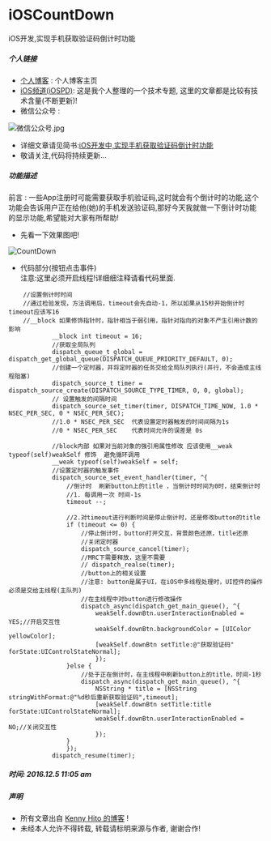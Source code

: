 # iOSCountDown
iOS开发,实现手机获取验证码倒计时功能

##### 个人链接

* [个人博客](https://nslog-yuhaitao.github.io ) : 个人博客主页
* [iOS频道(iOSPD)](http://www.jianshu.com/collection/d76ac79331c6): 这是我个人整理的一个技术专题, 这里的文章都是比较有技术含量(不断更新)!
* 微信公众号 : 

![微信公众号.jpg](http://upload-images.jianshu.io/upload_images/2248913-22bc242c26133c62.jpg?imageMogr2/auto-orient/strip%7CimageView2/2/w/1240)

* 详细文章请见简书:[iOS开发中,实现手机获取验证码倒计时功能](http://www.jianshu.com/p/4e3414c60fb1)
* 敬请关注,代码将持续更新...


##### 功能描述
前言 : 一些App注册时可能需要获取手机验证码,这时就会有个倒计时的功能,这个功能会告诉用户正在给他(她)的手机发送验证码,那好今天我就做一下倒计时功能的显示功能,希望能对大家有所帮助!

* 先看一下效果图吧!

![CountDown](http://upload-images.jianshu.io/upload_images/2248913-a1cce5aa8660fefe.gif?imageMogr2/auto-orient/strip)


* 代码部分(按钮点击事件)</br>
  注意:这里必须开启线程!详细细注释请看代码里面.
  
~~~
    //设置倒计时时间
    //通过检验发现，方法调用后，timeout会先自动-1，所以如果从15秒开始倒计时timeout应该写16
    //__block 如果修饰指针时，指针相当于弱引用，指针对指向的对象不产生引用计数的影响
            __block int timeout = 16;
            //获取全局队列
            dispatch_queue_t global = dispatch_get_global_queue(DISPATCH_QUEUE_PRIORITY_DEFAULT, 0);
            //创建一个定时器，并将定时器的任务交给全局队列执行(并行，不会造成主线程阻塞)
            dispatch_source_t timer = dispatch_source_create(DISPATCH_SOURCE_TYPE_TIMER, 0, 0, global);
            // 设置触发的间隔时间
            dispatch_source_set_timer(timer, DISPATCH_TIME_NOW, 1.0 * NSEC_PER_SEC, 0 * NSEC_PER_SEC);
            //1.0 * NSEC_PER_SEC  代表设置定时器触发的时间间隔为1s
            //0 * NSEC_PER_SEC    代表时间允许的误差是 0s
    
            //block内部 如果对当前对象的强引用属性修改 应该使用__weak typeof(self)weakSelf 修饰  避免循环调用
            __weak typeof(self)weakSelf = self;
            //设置定时器的触发事件
            dispatch_source_set_event_handler(timer, ^{
                //倒计时  刷新button上的title ，当倒计时时间为0时，结束倒计时
                //1. 每调用一次 时间-1s
                timeout --;

                //2.对timeout进行判断时间是停止倒计时，还是修改button的title
                if (timeout <= 0) {
                    //停止倒计时，button打开交互，背景颜色还原，title还原
                    //关闭定时器
                    dispatch_source_cancel(timer);
                    //MRC下需要释放，这里不需要
                    // dispatch_realse(timer);
                    //button上的相关设置
                    //注意: button是属于UI，在iOS中多线程处理时，UI控件的操作必须是交给主线程(主队列)
                    //在主线程中对button进行修改操作
                    dispatch_async(dispatch_get_main_queue(), ^{
                        weakSelf.downBtn.userInteractionEnabled = YES;//开启交互性
                        weakSelf.downBtn.backgroundColor = [UIColor yellowColor];
                        [weakSelf.downBtn setTitle:@"获取验证码" forState:UIControlStateNormal];
                        });
                }else {
                    //处于正在倒计时，在主线程中刷新button上的title，时间-1秒
                    dispatch_async(dispatch_get_main_queue(), ^{
                        NSString * title = [NSString stringWithFormat:@"%d秒后重新获取验证码",timeout];
                        [weakSelf.downBtn setTitle:title forState:UIControlStateNormal];
                        weakSelf.downBtn.userInteractionEnabled = NO;//关闭交互性
                        });
                }
                });
            dispatch_resume(timer);
~~~

#####  时间: 2016.12.5 11:05 am

##### 声明

* 所有文章出自 [Kenny Hito 的博客](https://nslog-yuhaitao.github.io ) !
* 未经本人允许不得转载, 转载请标明来源与作者, 谢谢合作! 
